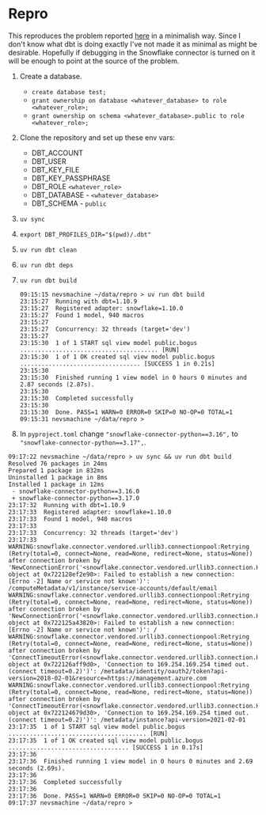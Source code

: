 # Repro

This reproduces the problem reported
[here](https://github.com/snowflakedb/snowflake-connector-python/issues/2499) in
a minimalish way. Since I don't know what dbt is doing exactly I've not made it
as minimal as might be desirable. Hopefully if debugging in the Snowflake
connector is turned on it will be enough to point at the source of the problem.

1. Create a database.

    - `create database test;`
    - `grant ownership on database <whatever_database> to role <whatever_role>;`
    - `grant ownership on schema <whatever_database>.public to role <whatever_role>;`

2. Clone the repository and set up these env vars:

    - DBT_ACCOUNT
    - DBT_USER
    - DBT_KEY_FILE
    - DBT_KEY_PASSPHRASE
    - DBT_ROLE `<whatever_role>`
    - DBT_DATABASE - `<whatever_database>`
    - DBT_SCHEMA - `public`

3. `uv sync`
4. `export DBT_PROFILES_DIR="$(pwd)/.dbt"`
5. `uv run dbt clean`
6. `uv run dbt deps`
7. `uv run dbt build`

    ```plaintext
    09:15:15 nevsmachine ~/data/repro > uv run dbt build
    23:15:27  Running with dbt=1.10.9
    23:15:27  Registered adapter: snowflake=1.10.0
    23:15:27  Found 1 model, 940 macros
    23:15:27
    23:15:27  Concurrency: 32 threads (target='dev')
    23:15:27
    23:15:30  1 of 1 START sql view model public.bogus ....................................... [RUN]
    23:15:30  1 of 1 OK created sql view model public.bogus .................................. [SUCCESS 1 in 0.21s]
    23:15:30
    23:15:30  Finished running 1 view model in 0 hours 0 minutes and 2.87 seconds (2.87s).
    23:15:30
    23:15:30  Completed successfully
    23:15:30
    23:15:30  Done. PASS=1 WARN=0 ERROR=0 SKIP=0 NO-OP=0 TOTAL=1
    09:15:31 nevsmachine ~/data/repro >
    ```

8. In `pyproject.toml` change `"snowflake-connector-python==3.16",` to `"snowflake-connector-python==3.17",`.

```plaintext
09:17:22 nevsmachine ~/data/repro > uv sync && uv run dbt build
Resolved 76 packages in 24ms
Prepared 1 package in 832ms
Uninstalled 1 package in 8ms
Installed 1 package in 12ms
 - snowflake-connector-python==3.16.0
 + snowflake-connector-python==3.17.0
23:17:32  Running with dbt=1.10.9
23:17:33  Registered adapter: snowflake=1.10.0
23:17:33  Found 1 model, 940 macros
23:17:33
23:17:33  Concurrency: 32 threads (target='dev')
23:17:33
WARNING:snowflake.connector.vendored.urllib3.connectionpool:Retrying (Retry(total=0, connect=None, read=None, redirect=None, status=None)) after connection broken by 'NewConnectionError('<snowflake.connector.vendored.urllib3.connection.HTTPConnection object at 0x722128ef2e90>: Failed to establish a new connection: [Errno -2] Name or service not known')': /computeMetadata/v1/instance/service-accounts/default/email
WARNING:snowflake.connector.vendored.urllib3.connectionpool:Retrying (Retry(total=0, connect=None, read=None, redirect=None, status=None)) after connection broken by 'NewConnectionError('<snowflake.connector.vendored.urllib3.connection.HTTPConnection object at 0x722125a43820>: Failed to establish a new connection: [Errno -2] Name or service not known')': /
WARNING:snowflake.connector.vendored.urllib3.connectionpool:Retrying (Retry(total=0, connect=None, read=None, redirect=None, status=None)) after connection broken by 'ConnectTimeoutError(<snowflake.connector.vendored.urllib3.connection.HTTPConnection object at 0x722126aff9d0>, 'Connection to 169.254.169.254 timed out. (connect timeout=0.2)')': /metadata/identity/oauth2/token?api-version=2018-02-01&resource=https://management.azure.com
WARNING:snowflake.connector.vendored.urllib3.connectionpool:Retrying (Retry(total=0, connect=None, read=None, redirect=None, status=None)) after connection broken by 'ConnectTimeoutError(<snowflake.connector.vendored.urllib3.connection.HTTPConnection object at 0x722124679d30>, 'Connection to 169.254.169.254 timed out. (connect timeout=0.2)')': /metadata/instance?api-version=2021-02-01
23:17:35  1 of 1 START sql view model public.bogus ....................................... [RUN]
23:17:35  1 of 1 OK created sql view model public.bogus .................................. [SUCCESS 1 in 0.17s]
23:17:36
23:17:36  Finished running 1 view model in 0 hours 0 minutes and 2.69 seconds (2.69s).
23:17:36
23:17:36  Completed successfully
23:17:36
23:17:36  Done. PASS=1 WARN=0 ERROR=0 SKIP=0 NO-OP=0 TOTAL=1
09:17:37 nevsmachine ~/data/repro >
```
